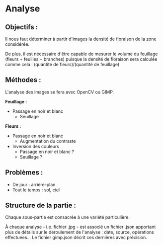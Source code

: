 # Analyse

## Objectifs :
Il nous faut déterminer à partir d'images la densité de floraison de la zone 
considérée.

De plus, il est nécessaire d'être capable de mesurer le volume du feuillage 
(fleurs + feuilles + branches) puisque la densité de floraison sera calculée 
comme cela :  (quantité de fleurs)/(quantité de feuillage)

## Méthodes :
L'analyse des images se fera avec OpenCV ou GIMP.

**Feuillage :**
* Passage en noir et blanc
    * Seuillage

**Fleurs :**
* Passage en noir et blanc
    * Augmentation du contraste
* Inversion des couleurs
    * Passage en noir et blanc ?
    * Seuillage ?

## Problèmes :
* De jour : arrière-plan
* Tout le temps : sol, ciel

## Structure de la partie :
Chaque sous-partie est consacrée à une variété particulière.

À chaque analyse - i.e. fichier .jpg - est associé un fichier .json apportant 
plus de détails sur le déroulement de l'analyse : date, source, opérations effectuées... 
Le fichier gimp.json décrit ces dernières avec précision.
